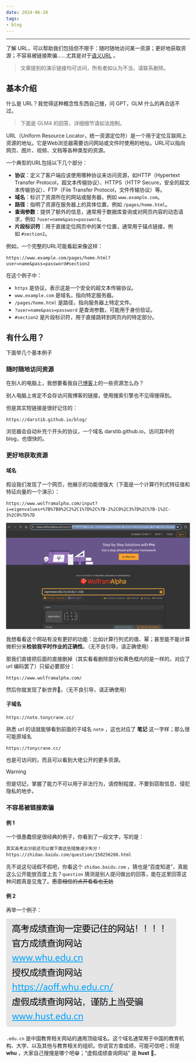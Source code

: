 ```yaml
---
date: 2024-06-28
tags:
- blog
---
```


***

了解 URL，可以帮助我们包括但不限于：随时随地访问某一资源；更好地获取资源；不容易被链接欺骗……尤其是对于[语义URL](https://developer.mozilla.org/zh-CN/docs/Learn/Common_questions/Web_mechanics/What_is_a_URL#%E8%AF%AD%E4%B9%89_url) 。

<!-- more -->

> 文章提到的演示链接均可访问，所有者如认为不当，请联系删除。

## 基本介绍

什么是 URL？我觉得这种概念性东西自己搜，问 GPT，GLM 什么的再合适不过。

> 下面是 GLM4 的回答，详细细节请如法炮制。

URL（Uniform Resource Locator，统一资源定位符）是一个用于定位互联网上资源的地址。它是Web浏览器需要访问网站或文件时使用的地址。URL可以指向网页、图片、视频、文档等各种类型的资源。

一个典型的URL包括以下几个部分：

- **协议**：定义了客户端应该使用哪种协议来访问资源，如HTTP（Hypertext Transfer Protocol，超文本传输协议）、HTTPS（HTTP Secure，安全的超文本传输协议）、FTP（File Transfer Protocol，文件传输协议）等。
- **域名**：标识了资源所在的网站或服务器，例如 `www.example.com`。
- **路径**：指明了资源在服务器上的具体位置，例如 `/pages/home.html`。
- **查询参数**：提供了额外的信息，通常用于数据库查询或对网页内容的动态请求，例如 `?user=name&pass=password`。
- **片段标识符**：用于直接定位网页中的某个位置，通常用于锚点链接，例如 `#section2`。

例如，一个完整的URL可能看起来像这样：

```
https://www.example.com/pages/home.html?user=name&pass=password#section2
```

在这个例子中：

- `https` 是协议，表示这是一个安全的超文本传输协议。
- `www.example.com` 是域名，指向特定服务器。
- `/pages/home.html` 是路径，指向服务器上特定文件。
- `?user=name&pass=password` 是查询参数，可能用于身份验证。
- `#section2` 是片段标识符，用于直接跳转到网页内的特定部分。

## 有什么用？

下面举几个基本例子

### 随时随地访问资源

在别人的电脑上，我想要看我自己[博客](https://darstib.github.io/blog/)上的一些资源怎么办？

别人电脑上肯定不会存访问我博客的链接，使用搜索引擎也不见得搜得到。

但是其实短链接是很好记住的：

```url
https://darstib.github.io/blog/
```

浏览器会自动补充个开头的协议，一个域名 darstib.github.io，访问其中的 blog，也很快的。

### 更好地获取资源

#### 域名

假设我们发现了一个网页，他展示的功能很强大（下面是一个计算行列式特征值和特征向量的一个演示）：

```url
https://www.wolframalpha.com/input?i=eigenvalues+%7B%7B0%2C2%2C1%7D%2C%7B-2%2C0%2C3%7D%2C%7B-1%2C-3%2C0%7D%7D
```

![](attachments/What%20Url%20can%20do.png)

我想看看这个网站有没有更好的功能：比如计算行列式的值、幂；甚至能不能计算微积分来**检验我平时作业的正确性**。（无不良引导，请正确使用）

那我们直接把后面的直接删掉（其实看看删除部分和黄色框内的是一样的，对应了 url 编码罢了）只留必要部分：

```url
https://www.wolframalpha.com/
```

然后你就发现了新世界🤪。（无不良引导，请正确使用）

#### 子域名

```url
https://note.tonycrane.cc/
```

熟悉 url 的话就能够看到前面的子域名 `note` ，这也对应了 **笔记** 这一字样；那么很可能原域名

```url
https://tonycrane.cc/
```

也是可访问的，而且可以看到大佬公开的更多资源。

> [!WARNING]
>
> 但是切记，掌握了能力不可以用于非法行为，请控制程度，不要到窃取信息、侵犯隐私的地步。

### 不容易被链接欺骗

#### 例 1

一个很愚蠢但是很经典的例子，你看到了一段文字，写的是：

```txt
其实高考出分前还可以做下面这些措施减少失分！
https://zhidao.baidu.com/question/150256286.html
```

先不说这句话假不假吧，你看这个 `zhidao.baidu.com` ，猜也是“百度知道”，真能这么公开能放百度上去？`question` 猜测是别人提问做出的回答，能在这里回答这种问题真是见鬼了。~~愿意相信的点开看看也无妨~~

#### 例 2

再举一个例子：

![](attachments/What%20Url%20can%20do-2.png)

`.edu.cn` 是中国教育相关网站的通用顶级域名。这个域名通常用于中国的教育机构、大学、以及其他与教育相关的组织。你说官方查成绩，可能可信吧；但是 **whu** ，大家自己搜搜是哪个吧😁；“虚假成绩查询网站” 是 **hust** 🤣。
